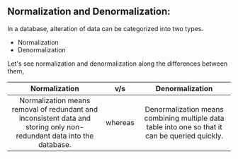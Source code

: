 ## Normalization and Denormalization:
In a database, alteration of data can be categorized into two types.  
- Normalization
- Denormalization

Let's see normalization and denormalization along the differences between them,  

| Normalization                                              | v/s        | Denormalization                                              |
|:----------------------------------------------------------:|:----------:|:------------------------------------------------------------:|
| Normalization means removal of redundant and inconsistent data and storing only non-redundant data into the database. | whereas    | Denormalization means combining multiple data table into one so that it can be queried quickly. |
                 
